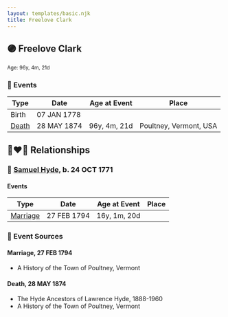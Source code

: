 ```yaml
---
layout: templates/basic.njk
title: Freelove Clark
---
```

## 🟣 Freelove Clark
<small>Age: 96y, 4m, 21d</small>

### 📆 Events

Type | Date | Age at Event | Place
------ | ------ | ------ | ------
Birth | 07 JAN 1778 |  |
[Death](#event-event-4) | 28 MAY 1874 | 96y, 4m, 21d | Poultney, Vermont, USA

## 👩‍❤️‍👨 Relationships

### 🔵 [Samuel Hyde](/people/9/99101312), b. 24 OCT 1771

#### Events

Type | Date | Age at Event | Place
------ | ------ | ------ | ------
[Marriage](#event-family-0-event-0) | 27 FEB 1794 | 16y, 1m, 20d |
### 📰 Event Sources

#### <a id="event-family-0-event-0"></a> Marriage, 27 FEB 1794
* A History of the Town of Poultney, Vermont

#### <a id="event-event-4"></a> Death, 28 MAY 1874
* The Hyde Ancestors of Lawrence Hyde, 1888-1960
* A History of the Town of Poultney, Vermont